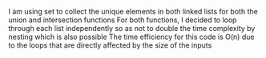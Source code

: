 I am using set to collect the unique elements in both linked lists for both the union and intersection functions
For both functions, I decided to loop through each list independently so as not to double the time complexity by nesting which is also possible
The time efficiency for this code is O(n) due to the loops that are directly affected by the size of the inputs